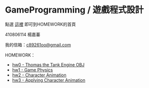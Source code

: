 # GameProgramming / 遊戲程式設計
點選 [這裡](https://zhen9777.github.io/GPhws/) 即可到HOMEWORK的首頁

410806114 楊嘉蓁

我的信箱：<c89261oo@gmail.com>



HOMEWORK：

- [hw0 - Thomas the Tank Engine OBJ](https://zhen9777.github.io/GPhws/hw0/hw0.html)
- [hw1 - Game Physics](https://zhen9777.github.io/GPhws/hw1/hw1.html)
- [hw2 - Character Animation](https://zhen9777.github.io/GPhws/hw2/hw2.html)
- [hw3 - Applying Character Animation](https://zhen9777.github.io/GPhws/hw3/hw3.html)
